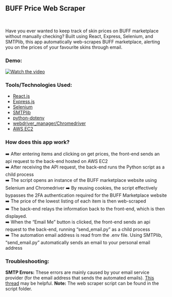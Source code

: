 <h2>BUFF Price Web Scraper</h2></br>

Have you ever wanted to keep track of skin prices on BUFF marketplace without manually checking? Built using React, Express, Selenium, and SMTPlib, this app automatically web-scrapes BUFF marketplace, alerting you on the prices of your favourite skins through email. <br>

### Demo:
[![Watch the video](https://i.stack.imgur.com/Vp2cE.png)]([https://youtu.be/vt5fpE0bzSY](https://youtu.be/FJNyKdG10nA))



### Tools/Technologies Used: <br/>
<ul>
  <li><a href="https://react.dev/">React.js</a></li>
  <li><a href="https://expressjs.com/">Express.js</a></li>
  <li><a href="https://www.selenium.dev/">Selenium</a></li>
  <li><a href="https://docs.python.org/3/library/smtplib.html">SMTPlib</a></li>
  <li><a href="https://pypi.org/project/python-dotenv/">python-dotenv</a></li>
  <li><a href="https://pypi.org/project/webdriver-manager/">webdriver_manager/Chromedriver</a></li>
  <li><a href="https://aws.amazon.com/ec2/">AWS EC2</a></li>
</ul>

### How does this app work?<br />

➡️ After entering items and clicking on get prices, the front-end sends an api request to the back-end hosted on AWS EC2<br />
➡️ After receiving the API request, the back-end runs the Python script as a child process<br />
➡️ The script opens an instance of the BUFF marketplace website using Selenium and Chromedriver ➡️ By reusing cookies, the script effectively bypasses the 2FA authentication required for the BUFF Marketplace website<br />
➡️ The price of the lowest listing of each item is then web-scraped<br />
➡️ The back-end relays the information back to the front-end, which is then displayed.<br />
➡️ When the “Email Me” button is clicked, the front-end sends an api request to the back-end, running “send_email.py” as a child process<br />
➡️ The automation email address is read from the .env file. Using SMTPlib, “send_email.py” automatically sends an email to your personal email address<br />




### Troubleshooting: <br>
**SMTP Errors:** These errors are mainly caused by your email service provider (for the email address that sends the automated emails). <a href="https://stackoverflow.com/questions/38602682/smtplib-smtpauthenticationerror-535-5-7-3-authentication-unsuccessful">This thread</a> may be helpful. 
**Note:** The web scraper script can be found in the script folder.
